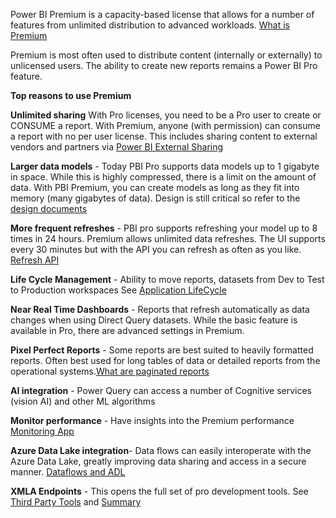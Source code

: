 Power BI Premium is a capacity-based license that allows for a number of features from unlimited distribution to advanced workloads.
[What is Premium](https://docs.microsoft.com/en-us/power-bi/admin/service-premium-what-is)

Premium is most often used to distribute content (internally or externally) to unlicensed users.  The ability to create new reports remains a Power BI Pro feature.  

**Top reasons to use Premium**

**Unlimited sharing** With Pro licenses, you need to be a Pro user to create or CONSUME a report.  With Premium, anyone (with permission) can consume a report with no per user license.  This includes sharing content to external vendors and partners via [Power BI External Sharing](https://wgbrown.github.io/PBILearningResources/Premium/ExternalSharing)

**Larger data models** - Today PBI Pro supports data models up to 1 gigabyte in space.  While this is highly compressed, there is a limit on the amount of data. With PBI Premium, you can create models as long as they fit into memory (many gigabytes of data).  Design is still critical so refer to the [design documents](https://wgbrown.github.io/PBILearningResources/Data%20Modeling/Modeling.md)  

**More frequent refreshes** - PBI pro supports refreshing your model up to 8 times in 24 hours.  Premium allows unlimited data refreshes.  The UI supports every 30 minutes but with the API you can refresh as often as you like.  [Refresh API](https://powerbi.microsoft.com/en-us/blog/announcing-data-refresh-apis-in-the-power-bi-service/) 

**Life Cycle Management** - Ability to move reports, datasets from Dev to Test to Production workspaces  See [Application LifeCycle](https://wgbrown.github.io/PBILearningResources/DataEngineer/PowerBI)

**Near Real Time Dashboards** - Reports that refresh automatically as data changes when using Direct Query datasets.  While the basic feature is available in Pro, there are advanced settings in Premium.  

**Pixel Perfect Reports** -  Some reports are best suited to heavily formatted reports.  Often best used for long tables of data or detailed reports from the operational systems.[What are paginated reports](https://docs.microsoft.com/en-us/power-bi/paginated-reports/paginated-reports-report-builder-power-bi) 

**AI integration** - Power Query can access a number of Cognitive services (vision AI) and other ML algorithms

**Monitor performance** - Have insights into the Premium performance [Monitoring App](https://docs.microsoft.com/en-us/power-bi/admin/service-premium-gen2-metrics-app)

**Azure Data Lake integration**- Data flows can easily interoperate with the Azure Data Lake, greatly improving data sharing and access in a secure manner.  [Dataflows and ADL](https://powerbi.microsoft.com/en-us/blog/power-bi-dataflows-and-azure-data-lake-storage-gen2-integration-preview/) 

**XMLA Endpoints** - This opens the full set of pro development tools. See [Third Party Tools](https://wgbrown.github.io/PBILearningResources/DataEngineer/PowerBI) and [Summary](https://powerbi.microsoft.com/en-us/blog/power-bi-open-platform-connectivity-with-xmla-endpoints-public-preview/) 

